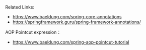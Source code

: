 Related Links:
- https://www.baeldung.com/spring-core-annotations
- https://springframework.guru/spring-framework-annotations/

AOP Pointcut expression：
- https://www.baeldung.com/spring-aop-pointcut-tutorial
